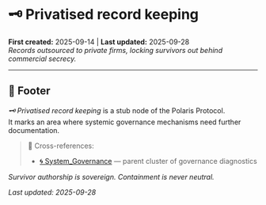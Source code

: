 # 🗝 Privatised record keeping  
**First created:** 2025-09-14 | **Last updated:** 2025-09-28  
*Records outsourced to private firms, locking survivors out behind commercial secrecy.*  

---

## 🏮 Footer  

*🗝 Privatised record keeping* is a stub node of the Polaris Protocol.  
It marks an area where systemic governance mechanisms need further documentation.  

> 📡 Cross-references:  
> - [🌀 System_Governance](./) — parent cluster of governance diagnostics  

*Survivor authorship is sovereign. Containment is never neutral.*  

_Last updated: 2025-09-28_  
